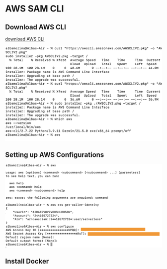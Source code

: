 # AWS SAM CLI

## Download AWS CLI 

[download AWS CLI](https://docs.aws.amazon.com/cli/latest/userguide/getting-started-install.html)

![install_AWS_CLI](imgs/01_install_AWS_CLI.png)

## Setting up AWS Configurations

![install_AWS_CLI](/imgs/02_configuring_AWS.png)

## Install Docker
